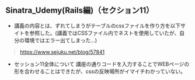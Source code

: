 ## Sinatra_Udemy(Rails編)（セクション11）
- 講義の内容とは、ずれてしまうがテーブルのcssファイルを作り方を以下サイトを参照した。(講義ではCSSファイル内でネストを使用していたが、自分の環境ではエラー出てしまった...)
> https://www.sejuku.net/blog/57841


- セッション11全体について
講座の通りコードを入力することでWEBページの形を合わせることはできたが、cssの反映場所がイマイチわかっていない。
